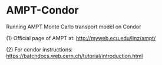 # AMPT-Condor
Running AMPT Monte Carlo transport model on Condor 


(1) Official page of AMPT at: http://myweb.ecu.edu/linz/ampt/

(2) For condor instructions: https://batchdocs.web.cern.ch/tutorial/introduction.html
